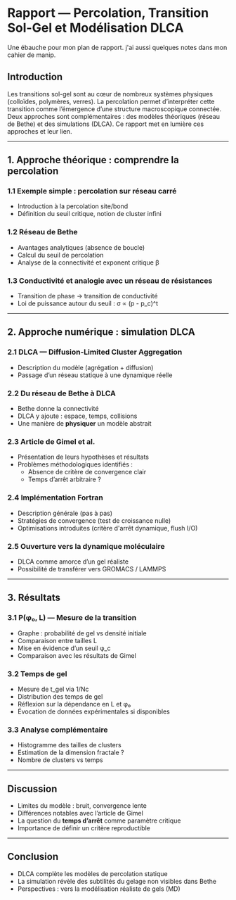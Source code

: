 # Rapport — Percolation, Transition Sol-Gel et Modélisation DLCA

Une ébauche pour mon plan de rapport. j'ai aussi quelques notes dans mon cahier de manip.

## Introduction

Les transitions sol-gel sont au cœur de nombreux systèmes physiques (colloïdes, polymères, verres). La percolation permet d’interpréter cette transition comme l’émergence d’une structure macroscopique connectée. Deux approches sont complémentaires : des modèles théoriques (réseau de Bethe) et des simulations (DLCA). Ce rapport met en lumière ces approches et leur lien.

---

## 1. Approche théorique : comprendre la percolation

### 1.1 Exemple simple : percolation sur réseau carré
- Introduction à la percolation site/bond
- Définition du seuil critique, notion de cluster infini

### 1.2 Réseau de Bethe
- Avantages analytiques (absence de boucle)
- Calcul du seuil de percolation
- Analyse de la connectivité et exponent critique β

### 1.3 Conductivité et analogie avec un réseau de résistances
- Transition de phase → transition de conductivité
- Loi de puissance autour du seuil : σ ∝ (p - p_c)^t

---

## 2. Approche numérique : simulation DLCA

### 2.1 DLCA — Diffusion-Limited Cluster Aggregation
- Description du modèle (agrégation + diffusion)
- Passage d’un réseau statique à une dynamique réelle

### 2.2 Du réseau de Bethe à DLCA
- Bethe donne la connectivité
- DLCA y ajoute : espace, temps, collisions
- Une manière de **physiquer** un modèle abstrait

### 2.3 Article de Gimel et al.
- Présentation de leurs hypothèses et résultats
- Problèmes méthodologiques identifiés :
  - Absence de critère de convergence clair
  - Temps d’arrêt arbitraire ?

### 2.4 Implémentation Fortran
- Description générale (pas à pas)
- Stratégies de convergence (test de croissance nulle)
- Optimisations introduites (critère d'arrêt dynamique, flush I/O)

### 2.5 Ouverture vers la dynamique moléculaire
- DLCA comme amorce d’un gel réaliste
- Possibilité de transférer vers GROMACS / LAMMPS

---

## 3. Résultats

### 3.1 P(φ₀, L) — Mesure de la transition
- Graphe : probabilité de gel vs densité initiale
- Comparaison entre tailles L
- Mise en évidence d’un seuil φ_c
- Comparaison avec les résultats de Gimel

### 3.2 Temps de gel
- Mesure de t_gel via 1/Nc
- Distribution des temps de gel
- Réflexion sur la dépendance en L et φ₀
- Évocation de données expérimentales si disponibles

### 3.3 Analyse complémentaire
- Histogramme des tailles de clusters
- Estimation de la dimension fractale ?
- Nombre de clusters vs temps

---

## Discussion

- Limites du modèle : bruit, convergence lente
- Différences notables avec l’article de Gimel
- La question du **temps d’arrêt** comme paramètre critique
- Importance de définir un critère reproductible

---

## Conclusion

- DLCA complète les modèles de percolation statique
- La simulation révèle des subtilités du gelage non visibles dans Bethe
- Perspectives : vers la modélisation réaliste de gels (MD)
